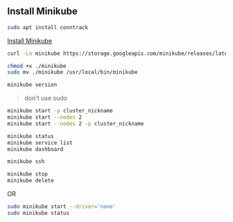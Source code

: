 ## Install Minikube


```  bash
sudo apt install conntrack
```



[Install Minikube](https://kubernetes.io/docs/tasks/tools/install-minikube/)

```  bash
curl -Lo minikube https://storage.googleapis.com/minikube/releases/latest/minikube-linux-amd64 && chmod +x minikube

chmod +x ./minikube
sudo mv ./minikube /usr/local/bin/minikube

minikube version
```

> don't use sudo

```  bash
minikube start -p cluster_nickname
minikube start --nodes 2
minikube start --nodes 2 -p cluster_nickname

minikube status
minikube service list
minikube dashboard

minikube ssh

minikube stop
minikube delete
```

OR

```  bash
sudo minikube start --driver='none'
sudo minikube status
```



